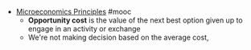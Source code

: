 - [Microeconomics Principles](https://www.coursera.org/learn/microeconomics/home/welcome) #mooc
	- **Opportunity cost** is the value of the next best option given up to engage in an activity or exchange
	- We're not making decision based on the average cost,